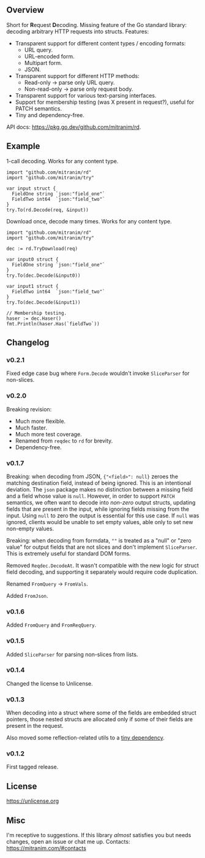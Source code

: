 ## Overview

Short for **R**equest **D**ecoding. Missing feature of the Go standard library: decoding arbitrary HTTP requests into structs. Features:

* Transparent support for different content types / encoding formats:
  * URL query.
  * URL-encoded form.
  * Multipart form.
  * JSON.
* Transparent support for different HTTP methods:
  * Read-only -> parse only URL query.
  * Non-read-only -> parse only request body.
* Transparent support for various text-parsing interfaces.
* Support for membership testing (was X present in request?), useful for PATCH semantics.
* Tiny and dependency-free.

API docs: https://pkg.go.dev/github.com/mitranim/rd.

## Example

1-call decoding. Works for any content type.

```golang
import "github.com/mitranim/rd"
import "github.com/mitranim/try"

var input struct {
  FieldOne string `json:"field_one"`
  FieldTwo int64  `json:"field_two"`
}
try.To(rd.Decode(req, &input))
```

Download once, decode many times. Works for any content type.

```golang
import "github.com/mitranim/rd"
import "github.com/mitranim/try"

dec := rd.TryDownload(req)

var input0 struct {
  FieldOne string `json:"field_one"`
}
try.To(dec.Decode(&input0))

var input1 struct {
  FieldTwo int64  `json:"field_two"`
}
try.To(dec.Decode(&input1))

// Membership testing.
haser := dec.Haser()
fmt.Println(haser.Has(`fieldTwo`))
```

## Changelog

### v0.2.1

Fixed edge case bug where `Form.Decode` wouldn't invoke `SliceParser` for non-slices.

### v0.2.0

Breaking revision:

* Much more flexible.
* Much faster.
* Much more test coverage.
* Renamed from `reqdec` to `rd` for brevity.
* Dependency-free.

### v0.1.7

Breaking: when decoding from JSON, `{"<field>": null}` zeroes the matching destination field, instead of being ignored. This is an intentional deviation. The `json` package makes no distinction between a missing field and a field whose value is `null`. However, in order to support `PATCH` semantics, we often want to decode into _non-zero_ output structs, updating fields that are present in the input, while ignoring fields missing from the input. Using `null` to zero the output is essential for this use case. If `null` was ignored, clients would be unable to set empty values, able only to set new non-empty values.

Breaking: when decoding from formdata, `""` is treated as a "null" or "zero value" for output fields that are not slices and don't implement `SliceParser`. This is extremely useful for standard DOM forms.

Removed `Reqdec.DecodeAt`. It wasn't compatible with the new logic for struct field decoding, and supporting it separately would require code duplication.

Renamed `FromQuery` → `FromVals`.

Added `FromJson`.

### v0.1.6

Added `FromQuery` and `FromReqQuery`.

### v0.1.5

Added `SliceParser` for parsing non-slices from lists.

### v0.1.4

Changed the license to Unlicense.

### v0.1.3

When decoding into a struct where some of the fields are embedded struct pointers, those nested structs are allocated only if some of their fields are present in the request.

Also moved some reflection-related utils to a [tiny dependency](https://github.com/mitranim/refut).

### v0.1.2

First tagged release.

## License

https://unlicense.org

## Misc

I'm receptive to suggestions. If this library _almost_ satisfies you but needs changes, open an issue or chat me up. Contacts: https://mitranim.com/#contacts
